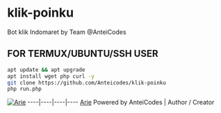 # klik-poinku
Bot klik Indomaret by Team @AnteiCodes

## FOR TERMUX/UBUNTU/SSH USER

```bash
apt update && apt upgrade
apt install wget php curl -y
git clone https://github.com/Anteicodes/klik-poinku
php run.php
```

[![Arie](https://github.com/yanarie123.png?size=100)](https://github.com/yanarie123)
----|----|----|----
[Arie](https://github.com/yanarie123) 
Powered by AnteiCodes | Author / Creator

